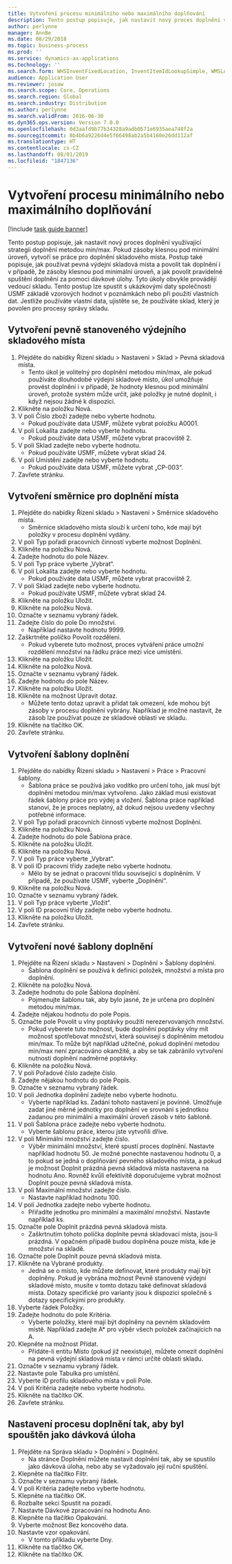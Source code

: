 ```yaml
---
title: Vytvoření procesu minimálního nebo maximálního doplňování
description: Tento postup popisuje, jak nastavit nový proces doplnění využívající strategii doplnění metodou min/max.
author: perlynne
manager: AnnBe
ms.date: 08/29/2018
ms.topic: business-process
ms.prod: ''
ms.service: dynamics-ax-applications
ms.technology: ''
ms.search.form: WHSInventFixedLocation, InventItemIdLookupSimple, WMSLocationIdLookup, WHSLocDirTable, InventLocationIdLookup, SysQueryForm, WHSWorkTemplateTable, WHSReplenishmentTemplates, UnitOfMeasureLookup, SysQueryTableLookUp, SysQueryFieldLookUp, SysRecurrence
audience: Application User
ms.reviewer: josaw
ms.search.scope: Core, Operations
ms.search.region: Global
ms.search.industry: Distribution
ms.author: perlynne
ms.search.validFrom: 2016-06-30
ms.dyn365.ops.version: Version 7.0.0
ms.openlocfilehash: 0d3aafd9b77b34328a9adb0571e6935aea748f2a
ms.sourcegitcommit: 8b4b6a9226d4e5f66498ab2a5b4160e26dd112af
ms.translationtype: HT
ms.contentlocale: cs-CZ
ms.lasthandoff: 08/01/2019
ms.locfileid: "1847136"
---
```

# <a name="set-up-a-min-max-replenishment-process"></a>Vytvoření procesu minimálního nebo maximálního doplňování

[!include [task guide banner](../../includes/task-guide-banner.md)]

Tento postup popisuje, jak nastavit nový proces doplnění využívající strategii doplnění metodou min/max. Pokud zásoby klesnou pod minimální úroveň, vytvoří se práce pro doplnění skladového místa. Postup také popisuje, jak používat pevná výdejní skladová místa a povolit tak doplnění i v případě, že zásoby klesnou pod minimální úroveň, a jak povolit pravidelné spuštění doplnění za pomoci dávkové úlohy. Tyto úkoly obvykle provádějí vedoucí skladu. Tento postup lze spustit s ukázkovými daty společnosti USMF základě vzorových hodnot v poznámkách nebo při použití vlastních dat. Jestliže používáte vlastní data, ujistěte se, že používáte sklad, který je povolen pro procesy správy skladu.


## <a name="create-a-fixed-picking-location"></a>Vytvoření pevně stanoveného výdejního skladového místa
1. Přejděte do nabídky Řízení skladu > Nastavení > Sklad > Pevná skladová místa.
    * Tento úkol je volitelný pro doplnění metodou min/max, ale pokud používáte dlouhodobé výdejní skladové místo, úkol umožňuje provést doplnění i v případě, že hodnoty klesnou pod minimální úroveň, protože systém může určit, jaké položky je nutné doplnit, i když nejsou žádné k dispozici.  
2. Klikněte na položku Nová.
3. V poli Číslo zboží zadejte nebo vyberte hodnotu.
    * Pokud používáte data USMF, můžete vybrat položku A0001.  
4. V poli Lokalita zadejte nebo vyberte hodnotu.
    * Pokud používáte data USMF, můžete vybrat pracoviště 2.  
5. V poli Sklad zadejte nebo vyberte hodnotu.
    * Pokud používáte USMF, můžete vybrat sklad 24.  
6. V poli Umístění zadejte nebo vyberte hodnotu.
    * Pokud používáte data USMF, můžete vybrat „CP-003“.  
7. Zavřete stránku.

## <a name="create-a-replenishment-location-directive"></a>Vytvoření směrnice pro doplnění místa
1. Přejděte do nabídky Řízení skladu > Nastavení > Směrnice skladového místa.
    * Směrnice skladového místa slouží k určení toho, kde mají být položky v procesu doplnění vydány.  
2. V poli Typ pořadí pracovních činností vyberte možnost Doplnění.
3. Klikněte na položku Nová.
4. Zadejte hodnotu do pole Název.
5. V poli Typ práce vyberte „Vybrat“.
6. V poli Lokalita zadejte nebo vyberte hodnotu.
    * Pokud používáte data USMF, můžete vybrat pracoviště 2.  
7. V poli Sklad zadejte nebo vyberte hodnotu.
    * Pokud používáte USMF, můžete vybrat sklad 24.  
8. Klikněte na položku Uložit.
9. Klikněte na položku Nová.
10. Označte v seznamu vybraný řádek.
11. Zadejte číslo do pole Do množství.
    * Například nastavte hodnotu 9999.  
12. Zaškrtněte políčko Povolit rozdělení.
    * Pokud vyberete tuto možnost, proces vytváření práce umožní rozdělení množství na řádku práce mezi více umístění.  
13. Klikněte na položku Uložit.
14. Klikněte na položku Nová.
15. Označte v seznamu vybraný řádek.
16. Zadejte hodnotu do pole Název.
17. Klikněte na položku Uložit.
18. Klikněte na možnost Upravit dotaz.
    * Můžete tento dotaz upravit a přidat tak omezení, kde mohou být zásoby v procesu doplnění vybrány. Například je možné nastavit, že zásob lze používat pouze ze skladové oblasti ve skladu.  
19. Klikněte na tlačítko OK.
20. Zavřete stránku.

## <a name="create-a-replenishment-work-template"></a>Vytvoření šablony doplnění
1. Přejděte do nabídky Řízení skladu > Nastavení > Práce > Pracovní šablony.
    * Šablona práce se používá jako vodítko pro určení toho, jak musí být doplnění metodou min/max vytvořeno. Jako základ musí existovat řádek šablony práce pro výdej a vložení. Šablona práce například stanoví, že je proces neplatný, až dokud nejsou uvedeny všechny potřebné informace.  
2. V poli Typ pořadí pracovních činností vyberte možnost Doplnění.
3. Klikněte na položku Nová.
4. Zadejte hodnotu do pole Šablona práce.
5. Klikněte na položku Uložit.
6. Klikněte na položku Nová.
7. V poli Typ práce vyberte „Vybrat“.
8. V poli ID pracovní třídy zadejte nebo vyberte hodnotu.
    * Mělo by se jednat o pracovní třídu související s doplněním. V případě, že používáte USMF, vyberte „Doplnění“.  
9. Klikněte na položku Nová.
10. Označte v seznamu vybraný řádek.
11. V poli Typ práce vyberte „Vložit“.
12. V poli ID pracovní třídy zadejte nebo vyberte hodnotu.
13. Klikněte na položku Uložit.
14. Zavřete stránku.

## <a name="create-a-new-replenishment-template"></a>Vytvoření nové šablony doplnění
1. Přejděte na Řízení skladu > Nastavení > Doplnění > Šablony doplnění.
    * Šablona doplnění se používá k definici položek, množství a místa pro doplnění.  
2. Klikněte na položku Nová.
3. Zadejte hodnotu do pole Šablona doplnění.
    * Pojmenujte šablonu tak, aby bylo jasné, že je určena pro doplnění metodou min/max.  
4. Zadejte nějakou hodnotu do pole Popis.
5. Označte pole Povolit u vlny poptávky použití nerezervovaných množství.
    * Pokud vyberete tuto možnost, bude doplnění poptávky vlny mít možnost spotřebovat množství, která souvisejí s doplněním metodou min/max. To může být například užitečné, pokud doplnění metodou min/max není zpracováno okamžitě, a aby se tak zabránilo vytvoření nutnosti doplnění nadměrné poptávky.  
6. Klikněte na položku Nová.
7. V poli Pořadové číslo zadejte číslo.
8. Zadejte nějakou hodnotu do pole Popis.
9. Označte v seznamu vybraný řádek.
10. V poli Jednotka doplnění zadejte nebo vyberte hodnotu.
    * Vyberte například ks. Zadání tohoto nastavení je povinné. Umožňuje zadat jiné měrné jednotky pro doplnění ve srovnání s jednotkou zadanou pro minimální a maximální úroveň zásob v této šabloně.  
11. V poli Šablona práce zadejte nebo vyberte hodnotu.
    * Vyberte šablonu práce, kterou jste vytvořili dříve.  
12. V poli Minimální množství zadejte číslo.
    * Výběr minimální množství, které spustí proces doplnění. Nastavte například hodnotu 50. Je možné ponechte nastavenou hodnotu 0, a to pokud se jedná o doplňování pevného skladového místa, a pokud je možnost Doplnit prázdná pevná skladová místa nastavena na hodnotu Ano. Rovněž kvůli efektivitě doporučujeme vybrat možnost Doplnit pouze pevná skladová místa.  
13. V poli Maximální množství zadejte číslo.
    * Nastavte například hodnotu 100.  
14. V poli Jednotka zadejte nebo vyberte hodnotu.
    * Přiřadíte jednotku pro minimální a maximální množství. Nastavte například ks.  
15. Označte pole Doplnit prázdná pevná skladová místa.
    * Zaškrtnutím tohoto políčka doplníte pevná skladovací místa, jsou-li prázdná. V opačném případě budou doplněna pouze místa, kde je množství na skladě.  
16. Označte pole Doplnit pouze pevná skladová místa.
17. Klikněte na Vybrané produkty.
    * Jedná se o místo, kde můžete definovat, které produkty mají být doplněny. Pokud je vybrána možnost Pevně stanovené výdejní skladové místo, musíte v tomto dotazu také definovat skladová místa. Dotazy specifické pro varianty jsou k dispozici společně s dotazy specifickými pro produkty.  
18. Vyberte řádek Položky.
19. Zadejte hodnotu do pole Kritéria.
    * Vyberte položky, které mají být doplněny na pevném skladovém místě. Například zadejte A* pro výběr všech položek začínajících na A.  
20. Klepněte na možnost Přidat.
    * Přidáte-li entitu Místo (pokud již neexistuje), můžete omezit doplnění na pevná výdejní skladová místa v rámci určité oblasti skladu.  
21. Označte v seznamu vybraný řádek.
22. Nastavte pole Tabulka pro umístění.
23. Vyberte ID profilu skladového místa v poli Pole.
24. V poli Kritéria zadejte nebo vyberte hodnotu.
25. Klikněte na tlačítko OK.
26. Zavřete stránku.

## <a name="set-the-replenishment-process-to-run-as-a-batch-job"></a>Nastavení procesu doplnění tak, aby byl spouštěn jako dávková úloha
1. Přejděte na Správa skladu > Doplnění > Doplnění.
    * Na stránce Doplnění můžete nastavit doplnění tak, aby se spustilo jako dávková úloha, nebo aby se vyžadovalo její ruční spuštění.  
2. Klepněte na tlačítko Filtr.
3. Označte v seznamu vybraný řádek.
4. V poli Kritéria zadejte nebo vyberte hodnotu.
5. Klepněte na tlačítko OK.
6. Rozbalte sekci Spustit na pozadí.
7. Nastavte Dávkové zpracování na hodnotu Ano.
8. Klepněte na tlačítko Opakování.
9. Vyberte možnost Bez koncového data.
10. Nastavte vzor opakování.
    * V tomto příkladu vyberte Dny.  
11. Klikněte na tlačítko OK.
12. Klikněte na tlačítko OK.

